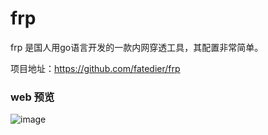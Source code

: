 # frp
frp 是国人用go语言开发的一款内网穿透工具，其配置非常简单。

项目地址：https://github.com/fatedier/frp

### web 预览
![image](https://github.com/vqiu/frp/blob/master/overview.png)

